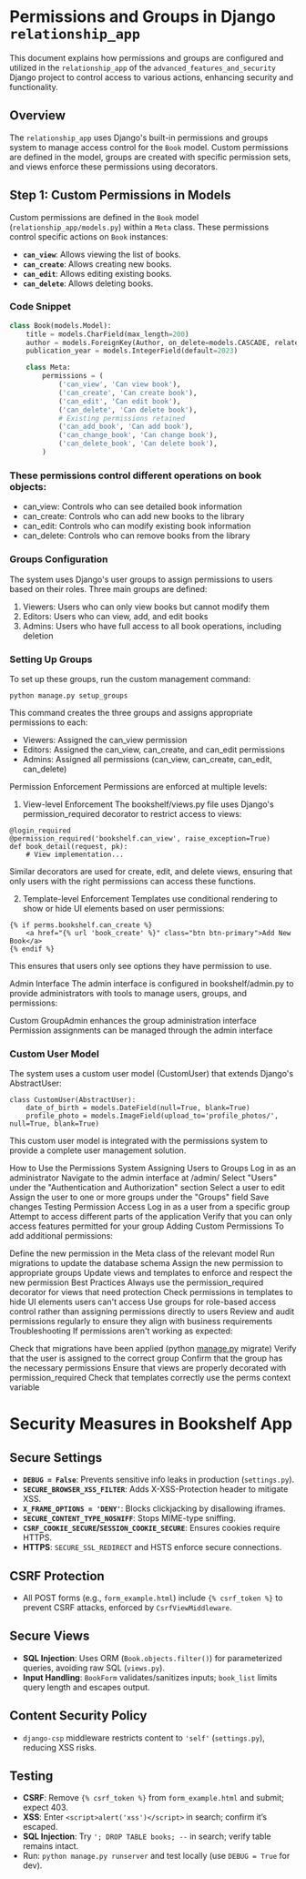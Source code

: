 # Permissions and Groups in Django `relationship_app`

This document explains how permissions and groups are configured and utilized in the `relationship_app` of the `advanced_features_and_security` Django project to control access to various actions, enhancing security and functionality.

## Overview

The `relationship_app` uses Django's built-in permissions and groups system to manage access control for the `Book` model. Custom permissions are defined in the model, groups are created with specific permission sets, and views enforce these permissions using decorators.

## Step 1: Custom Permissions in Models

Custom permissions are defined in the `Book` model (`relationship_app/models.py`) within a `Meta` class. These permissions control specific actions on `Book` instances:

- **`can_view`**: Allows viewing the list of books.
- **`can_create`**: Allows creating new books.
- **`can_edit`**: Allows editing existing books.
- **`can_delete`**: Allows deleting books.

### Code Snippet
```python
class Book(models.Model):
    title = models.CharField(max_length=200)
    author = models.ForeignKey(Author, on_delete=models.CASCADE, related_name='books')
    publication_year = models.IntegerField(default=2023)

    class Meta:
        permissions = (
            ('can_view', 'Can view book'),
            ('can_create', 'Can create book'),
            ('can_edit', 'Can edit book'),
            ('can_delete', 'Can delete book'),
            # Existing permissions retained
            ('can_add_book', 'Can add book'),
            ('can_change_book', 'Can change book'),
            ('can_delete_book', 'Can delete book'),
        )
```

### These permissions control different operations on book objects:

* can_view: Controls who can see detailed book information
* can_create: Controls who can add new books to the library
* can_edit: Controls who can modify existing book information
* can_delete: Controls who can remove books from the library

### Groups Configuration
The system uses Django's user groups to assign permissions to users based on their roles. Three main groups are defined:

1. Viewers: Users who can only view books but cannot modify them
2. Editors: Users who can view, add, and edit books
3. Admins: Users who have full access to all book operations, including deletion

### Setting Up Groups
To set up these groups, run the custom management command:
```
python manage.py setup_groups
```

This command creates the three groups and assigns appropriate permissions to each:

* Viewers: Assigned the can_view permission
* Editors: Assigned the can_view, can_create, and can_edit permissions
* Admins: Assigned all permissions (can_view, can_create, can_edit, can_delete)

Permission Enforcement
Permissions are enforced at multiple levels:

1. View-level Enforcement
The bookshelf/views.py file uses Django's permission_required decorator to restrict access to views:

```
@login_required
@permission_required('bookshelf.can_view', raise_exception=True)
def book_detail(request, pk):
    # View implementation...
```

Similar decorators are used for create, edit, and delete views, ensuring that only users with the right permissions can access these functions.

2. Template-level Enforcement
Templates use conditional rendering to show or hide UI elements based on user permissions:
```
{% if perms.bookshelf.can_create %}
    <a href="{% url 'book_create' %}" class="btn btn-primary">Add New Book</a>
{% endif %}
```

This ensures that users only see options they have permission to use.

Admin Interface
The admin interface is configured in bookshelf/admin.py to provide administrators with tools to manage users, groups, and permissions:

Custom GroupAdmin enhances the group administration interface
Permission assignments can be managed through the admin interface

### Custom User Model
The system uses a custom user model (CustomUser) that extends Django's AbstractUser:
```
class CustomUser(AbstractUser):
    date_of_birth = models.DateField(null=True, blank=True)
    profile_photo = models.ImageField(upload_to='profile_photos/', null=True, blank=True)
```

This custom user model is integrated with the permissions system to provide a complete user management solution.

How to Use the Permissions System
Assigning Users to Groups
Log in as an administrator
Navigate to the admin interface at /admin/
Select "Users" under the "Authentication and Authorization" section
Select a user to edit
Assign the user to one or more groups under the "Groups" field
Save changes
Testing Permission Access
Log in as a user from a specific group
Attempt to access different parts of the application
Verify that you can only access features permitted for your group
Adding Custom Permissions
To add additional permissions:

Define the new permission in the Meta class of the relevant model
Run migrations to update the database schema
Assign the new permission to appropriate groups
Update views and templates to enforce and respect the new permission
Best Practices
Always use the permission_required decorator for views that need protection
Check permissions in templates to hide UI elements users can't access
Use groups for role-based access control rather than assigning permissions directly to users
Review and audit permissions regularly to ensure they align with business requirements
Troubleshooting
If permissions aren't working as expected:

Check that migrations have been applied (python [manage.py](http://_vscodecontentref_/1) migrate)
Verify that the user is assigned to the correct group
Confirm that the group has the necessary permissions
Ensure that views are properly decorated with permission_required
Check that templates correctly use the perms context variable


# Security Measures in Bookshelf App

## Secure Settings
- **`DEBUG = False`**: Prevents sensitive info leaks in production (`settings.py`).
- **`SECURE_BROWSER_XSS_FILTER`**: Adds X-XSS-Protection header to mitigate XSS.
- **`X_FRAME_OPTIONS = 'DENY'`**: Blocks clickjacking by disallowing iframes.
- **`SECURE_CONTENT_TYPE_NOSNIFF`**: Stops MIME-type sniffing.
- **`CSRF_COOKIE_SECURE`/`SESSION_COOKIE_SECURE`**: Ensures cookies require HTTPS.
- **HTTPS**: `SECURE_SSL_REDIRECT` and HSTS enforce secure connections.

## CSRF Protection
- All POST forms (e.g., `form_example.html`) include `{% csrf_token %}` to prevent CSRF attacks, enforced by `CsrfViewMiddleware`.

## Secure Views
- **SQL Injection**: Uses ORM (`Book.objects.filter()`) for parameterized queries, avoiding raw SQL (`views.py`).
- **Input Handling**: `BookForm` validates/sanitizes inputs; `book_list` limits query length and escapes output.

## Content Security Policy
- `django-csp` middleware restricts content to `'self'` (`settings.py`), reducing XSS risks.

## Testing
- **CSRF**: Remove `{% csrf_token %}` from `form_example.html` and submit; expect 403.
- **XSS**: Enter `<script>alert('xss')</script>` in search; confirm it’s escaped.
- **SQL Injection**: Try `'; DROP TABLE books; --` in search; verify table remains intact.
- Run: `python manage.py runserver` and test locally (use `DEBUG = True` for dev).